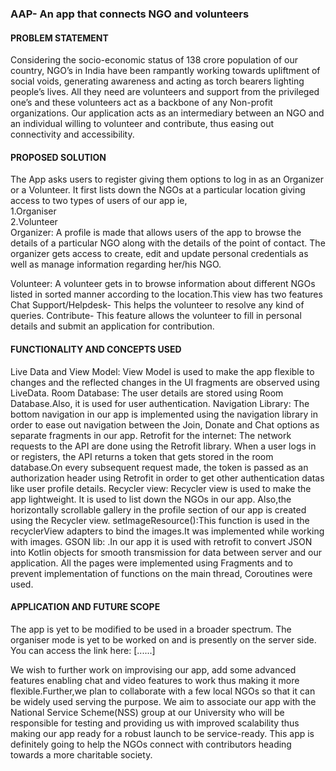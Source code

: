 <h3>AAP- An app that connects NGO and volunteers</h3>
<h4>PROBLEM STATEMENT</h4> 

Considering the socio-economic status of 138 crore population of our country, NGO’s in India have been rampantly working towards upliftment of social voids, generating awareness and acting as torch bearers lighting people’s lives.
All they need are volunteers and support from the privileged one’s and these volunteers act as a backbone of any Non-profit organizations.
Our application acts as an intermediary between an NGO and an individual willing to volunteer and contribute, thus easing out connectivity and accessibility.

<h4>PROPOSED SOLUTION</h4>

The App asks users to register giving them options to log in as an Organizer or a Volunteer.
It first lists down the NGOs at a particular location giving access to two types of users of our app ie,<br>
1.Organiser<br>
2.Volunteer<br>
Organizer: A profile is made that allows users of the app to browse the details of a particular NGO along with the details of the point of contact.
The organizer gets access to create, edit and update personal credentials as well as manage information regarding her/his NGO.<br>

Volunteer: A volunteer gets in to browse information about different NGOs listed in sorted manner according to the location.This view has two features
Chat Support/Helpdesk- This helps the volunteer to resolve any kind of queries.
Contribute- This feature allows the volunteer to fill in personal details and submit an application for contribution.<br>

<h4>FUNCTIONALITY AND CONCEPTS USED</h4>

Live Data and View Model: View Model is used to make the app flexible to changes and the reflected changes in the UI fragments are observed using LiveData.
Room Database: The user details are stored using Room Database.Also, it is used for user authentication.
Navigation Library: The bottom navigation in our app is implemented using the navigation library in order to ease out navigation between the Join, Donate and Chat options as separate fragments in our app.
Retrofit for the internet: The network requests to the API are done using the Retrofit library. When a user logs in or registers, the API returns a token that gets stored in the room database.On every subsequent request made, the token is passed as an authorization header using Retrofit in order to get other authentication datas like user profile details.
Recycler view: Recycler view is used to make the app lightweight. It is used to list down the NGOs in our app. Also,the horizontally scrollable gallery in the profile section of our app is created using the Recycler view.
setImageResource():This function is used in the  recyclerView adapters to bind the images.It was implemented while working with images.
GSON lib: .In our app it is used with retrofit to convert JSON into Kotlin objects for smooth transmission for data between server and our application.
All the pages were implemented using Fragments and to prevent implementation of functions on the main thread, Coroutines were used.

<h4>APPLICATION AND FUTURE SCOPE</h4>


The app is yet to be modified to be used in a broader spectrum.
The organiser mode is yet to be worked on and is presently on the server side.
You can access the link here:
[......] 

We wish to further work on improvising our app, add some advanced features enabling chat and video features to work thus making it more flexible.Further,we plan to collaborate with a few local NGOs so that it can be widely used serving the purpose.
We aim to associate our app with the National Service Scheme(NSS) group at our University who will be responsible for testing and providing us with improved scalability thus making our app ready for a robust launch to be service-ready.
This app is definitely going to help the NGOs connect with contributors heading towards a more charitable society.




